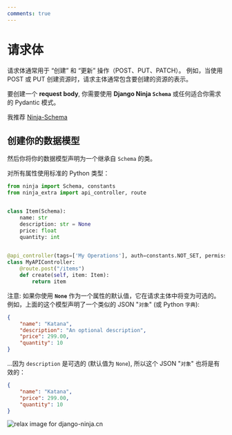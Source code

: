 ```yaml
---
comments: true
---
```

# **请求体**

请求体通常用于 “创建” 和 “更新” 操作（POST、PUT、PATCH）。
例如，当使用 POST 或 PUT 创建资源时，请求主体通常包含要创建的资源的表示。

要创建一个 **request body**, 你需要使用 **Django Ninja `Schema`** 或任何适合你需求的 Pydantic 模式。

我推荐 [Ninja-Schema](https://pypi.org/project/ninja-schema/)

## **创建你的数据模型**

然后你将你的数据模型声明为一个继承自 `Schema` 的类。

对所有属性使用标准的 Python 类型：

```Python
from ninja import Schema, constants
from ninja_extra import api_controller, route


class Item(Schema):
    name: str
    description: str = None
    price: float
    quantity: int

    
@api_controller(tags=['My Operations'], auth=constants.NOT_SET, permissions=[])
class MyAPIController:
    @route.post("/items")
    def create(self, item: Item):
        return item

```

注意: 如果你使用 **`None`** 作为一个属性的默认值，它在请求主体中将变为可选的。
例如，上面的这个模型声明了一个类似的 JSON "`对象`" (或 Python `字典`):

```JSON
{
    "name": "Katana",
    "description": "An optional description",
    "price": 299.00,
    "quantity": 10
}
```

...因为 `description` 是可选的 (默认值为 `None`), 所以这个 JSON "`对象`" 也将是有效的：

```JSON
{
    "name": "Katana",
    "price": 299.00,
    "quantity": 10
}
```
<img style="object-fit: cover; object-position: 50% 50%;" alt="relax image for django-ninja.cn" loading="lazy" fetchpriority="auto" aria-hidden="true" draggable="false" src="https://picsum.photos/825/47.jpg">
